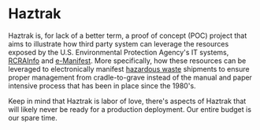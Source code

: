 # Haztrak

Haztrak is, for lack of a better term, a proof of concept (POC) project that aims to illustrate how third party system can leverage the resources exposed by the U.S. Environmental Protection Agency's IT systems, [RCRAInfo](https://rcrainfo.epa.gov) and [e-Manifest](https://github.com/USEPA/e-manifest). More specifically, how these resources can be leveraged to electronically manifest [hazardous waste](https://www.epa.gov/hw) shipments to ensure proper management from cradle-to-grave instead of the manual and paper intensive process that has been in place since the 1980's.

Keep in mind that Haztrak is labor of love, there's aspects of Haztrak that will likely never be ready for a production deployment. Our entire budget is our spare time.

